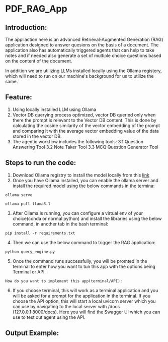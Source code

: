 # PDF_RAG_App

## Introduction:
The appliaction here is an advanced Retrieval-Augmented Generation (RAG) application designed to answer quesions on the basis of a document. The application also has automatically triggered agents that can help to take notes and if needed also generate a set of multiple choice questions based on the content of the document.

In addition we are utilizing LLMs installed locally using the Ollama registery, which will need to run on our machine's background for us to utilize the same.

## Feature:

1. Using locally installed LLM using Ollama
2. Vector DB querying process optimized, vector DB queried only when there the prompt is relevant to the Vector DB content. This is done by calculating the cosine similarity of the vector embedding of the prompt and comparing it with the average vector embedding value of the data stored in the vector DB.
3. The agentic workflow includes the following tools:
    3.1 Question Answering Tool
    3.2 Note Taker Tool
    3.3 MCQ Question Generator Tool

## **Steps to run the code:**

1. Download Ollama registry to install the model locally from this [link](https://ollama.com/download/linux)
2. Once you have Ollama installed, you can enable the ollama server and install the required model using the below commands in the termina:

```
ollama serve
```

```
ollama pull llama3.1
```
3. After Ollama is running, you can configure a virtual env of your choice(conda or normal python) and install the libraries using the below command, in another tab in the bash terminal:

```
pip install -r requirements.txt
```
4. Then we can use the below command to trigger the RAG application:

```
python query_engine.py
```
5. Once the command runs successfully, you will be promted in the terminal to enter how you want to tun this app with the options being Terminal or API.

```
How do you want to implement this app(terminal/API):
```
6. If you choose terminal, this will work as a terminal application and you will be asked for a prompt for the application in the terminal. If you choose the API option, this will start a local uvicorn server which you can use by navigating to the local server with /docs (127.0.0.1:8000/docs). Here you will find the Swagger UI which you can use to test out agent using the API.

## Output Example:


